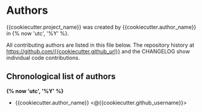 # Authors

{{cookiecutter.project_name}} was created by {{cookiecutter.author_name}} in {% now 'utc', '%Y' %}.


All contributing authors are listed in this file below.
The repository history at https://github.com/{{cookiecutter.github_url}}
and the CHANGELOG show individual code contributions.

## Chronological list of authors

<!--
The rules for this file:
  * Authors are sorted chronologically, earliest to latest
  * Please format it each entry as "Preferred name <GitHub username>"
  * Your preferred name is whatever you wish to go by --
    it does *not* have to be your legal name!
  * Please start a new section for each new year
  * Don't ever delete anything
-->

**{% now 'utc', '%Y' %}**
- {{cookiecutter.author_name}} \<@{{cookiecutter.github_username}}\>